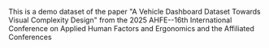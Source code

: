 This is a demo dataset of the paper "A Vehicle Dashboard Dataset Towards Visual Complexity Design" from the 2025 AHFE--16th International Conference on Applied Human Factors and Ergonomics and the Affiliated Conferences
